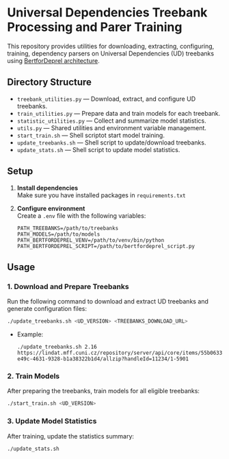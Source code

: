 # Universal Dependencies Treebank Processing and Parer Training

This repository provides utilities for downloading, extracting, configuring, training, dependency parsers on Universal Dependencies (UD) treebanks using [BertforDeprel architecture](https://github.com/kirianguiller/BertForDeprel).

## Directory Structure

- `treebank_utilities.py` — Download, extract, and configure UD treebanks.
- `train_utilities.py` — Prepare data and train models for each treebank.
- `statistic_utilities.py` — Collect and summarize model statistics.
- `utils.py` — Shared utilities and environment variable management.
- `start_train.sh` — Shell scriptot  start model training.
- `update_treebanks.sh` — Shell script to update/download treebanks.
- `update_stats.sh` — Shell script to update model statistics.

## Setup

1. **Install dependencies**  
   Make sure you have installed packages in `requirements.txt`

2. **Configure environment**  
   Create a `.env` file with the following variables:
   ```
   PATH_TREEBANKS=/path/to/treebanks
   PATH_MODELS=/path/to/models
   PATH_BERTFORDEPREL_VENV=/path/to/venv/bin/python
   PATH_BERTFORDEPREL_SCRIPT=/path/to/bertfordeprel_script.py
   ```

## Usage

### 1. Download and Prepare Treebanks

Run the following command to download and extract UD treebanks and generate configuration files:

```sh
./update_treebanks.sh <UD_VERSION> <TREEBANKS_DOWNLOAD_URL>
```

- Example:
  ```
  ./update_treebanks.sh 2.16 https://lindat.mff.cuni.cz/repository/server/api/core/items/55b06337-e49c-4631-9328-b1a38322b1d4/allzip?handleId=11234/1-5901
  ```

### 2. Train Models

After preparing the treebanks, train models for all eligible treebanks:

```sh
./start_train.sh <UD_VERSION>
```

### 3. Update Model Statistics

After training, update the statistics summary:

```sh
./update_stats.sh
```



